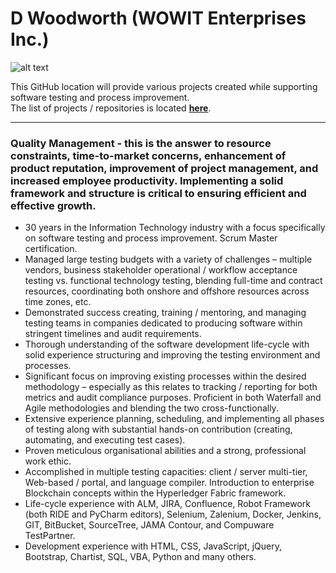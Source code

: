 # D Woodworth (WOWIT Enterprises Inc.)
![alt text](https://wowitinc.github.io/images/wowit.jpg "WOWIT Enterprises Inc.")

This GitHub location will provide various projects created while supporting software testing and process improvement.  
The list of projects / repositories is located **[here](https://github.com/wowitinc)**.

---
### Quality Management - this is the answer to resource constraints, time-to-market concerns, enhancement of product reputation, improvement of project management, and increased employee productivity.  Implementing a solid framework and structure is critical to ensuring efficient and effective growth.

* 30 years in the Information Technology industry with a focus specifically on software testing and process improvement.  Scrum Master certification.
* Managed large testing budgets with a variety of challenges – multiple vendors, business stakeholder operational / workflow acceptance testing vs. functional technology testing, blending full-time and contract resources, coordinating both onshore and offshore resources across time zones, etc.
* Demonstrated success creating, training / mentoring, and managing testing teams in companies dedicated to producing software within stringent timelines and audit requirements.
* Thorough understanding of the software development life-cycle with solid experience structuring and improving the testing environment and processes.
* Significant focus on improving existing processes within the desired methodology – especially as this relates to tracking / reporting for both metrics and audit compliance purposes.  Proficient in both Waterfall and Agile methodologies and blending the two cross-functionally.
* Extensive experience planning, scheduling, and implementing all phases of testing along with substantial hands-on contribution (creating, automating, and executing test cases). 
* Proven meticulous organisational abilities and a strong, professional work ethic.
* Accomplished in multiple testing capacities: client / server multi-tier, Web-based / portal, and language compiler.  Introduction to enterprise Blockchain concepts within the Hyperledger Fabric framework.
* Life-cycle experience with ALM, JIRA, Confluence, Robot Framework (both RIDE and PyCharm editors), Selenium, Zalenium, Docker, Jenkins, GIT, BitBucket, SourceTree, JAMA Contour, and Compuware TestPartner.
* Development experience with HTML, CSS, JavaScript, jQuery, Bootstrap, Chartist, SQL, VBA, Python and many others.
